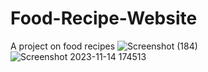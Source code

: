 # Food-Recipe-Website
A project on food recipes
![Screenshot (184)](https://github.com/nagalakshmi2002/Food-Recipe-Website/assets/85395195/907f1c9e-7657-4348-b9e1-b16bf8e86719)
![Screenshot 2023-11-14 174513](https://github.com/nagalakshmi2002/Food-Recipe-Website/assets/85395195/4573b83f-2912-474d-baed-66da3b6b2371)



